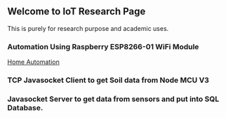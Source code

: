 ## Welcome to IoT Research Page

This is purely for research purpose and academic uses.

### Automation Using Raspberry ESP8266-01 WiFi Module
[Home Automation](http://kantsk1013.github.io/Automation/index.md)

### TCP Javasocket Client to get Soil data from Node MCU V3

### Javasocket Server to get data from sensors and put into SQL Database.

